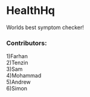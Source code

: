 # HealthHq
Worlds best symptom checker!

<h3>Contributors:<br /> </h3>
1)Farhan<br />
2)Tenzin<br />
3)Sam<br />
4)Mohammad<br />
5)Andrew<br />
6)Simon<br />
